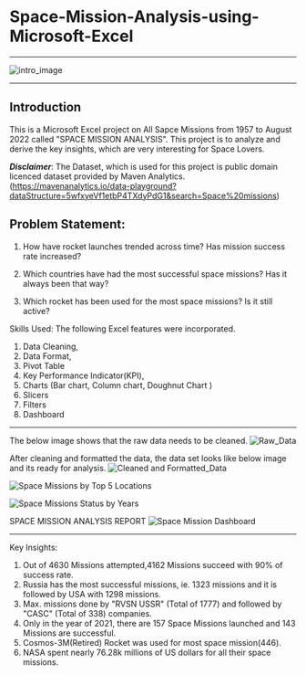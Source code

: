 # Space-Mission-Analysis-using-Microsoft-Excel

---
![intro_image](https://github.com/soma-ramesh/Space-Mission-Analysis-using-Microsoft-Excel/assets/143477687/39c6ee30-0381-48aa-87b3-1b1aaa40d2ce)

---

## Introduction
This is a Microsoft Excel project on All Sapce Missions from 1957 to August 2022 called "SPACE MISSION ANALYSIS". 
This project is to analyze and derive the key insights, which are very interesting for Space Lovers.

**_Disclaimer_**: The Dataset, which is used for this project is public domain licenced dataset provided by Maven Analytics.
(https://mavenanalytics.io/data-playground?dataStructure=5wfxyeVf1etbP4TXdyPdG1&search=Space%20missions)

## Problem Statement:

1. How have rocket launches trended across time? Has mission success rate increased?

2. Which countries have had the most successful space missions? Has it always been that way?

3. Which rocket has been used for the most space missions? Is it still active?


Skills Used:
The following Excel features were incorporated.
1. Data Cleaning,
2. Data Format,
3. Pivot Table
4. Key Performance Indicator(KPI),
5. Charts (Bar chart, Column chart, Doughnut Chart )
6. Slicers
7. Filters
8. Dashboard

---


The below image shows that the raw data needs to be cleaned.
![Raw_Data](https://github.com/soma-ramesh/Space-Mission-Analysis-using-Microsoft-Excel/assets/143477687/51a6924c-b340-44a7-807a-62260382724b)



After cleaning and formatted the data, the data set looks like below image and its ready for analysis.
![Cleaned and Formatted_Data](https://github.com/soma-ramesh/Space-Mission-Analysis-using-Microsoft-Excel/assets/143477687/7ff0978e-0409-4165-9452-2558a94867d0)




![Space Missions by Top 5 Locations](https://github.com/soma-ramesh/Space-Mission-Analysis-using-Microsoft-Excel/assets/143477687/3795b499-f33f-4c59-9587-92530e7f8550)






![Space Missions Status by Years](https://github.com/soma-ramesh/Space-Mission-Analysis-using-Microsoft-Excel/assets/143477687/f720be2f-ff0e-40e8-9bcf-e8d4c69c098c)

SPACE MISSION ANALYSIS REPORT
![Space Mission Dashboard](https://github.com/soma-ramesh/Space-Mission-Analysis-using-Microsoft-Excel/assets/143477687/173014ea-12b0-4ad9-8562-983800e67bd2)

---
Key Insights:
1. Out of 4630 Missions attempted,4162 Missions succeed with 90% of success rate.
2. Russia has the most successful missions, ie. 1323 missions and it is followed by USA with 1298 missions.
3. Max. missions done by "RVSN USSR" (Total of 1777) and followed by "CASC" (Total of 338) companies.
4. Only in the year of 2021, there are 157 Space Missions launched and 143 Missions are successful.
5. Cosmos-3M(Retired) Rocket was used for most space mission(446).
6. NASA spent nearly 76.28k millions of US dollars for all their space missions.





